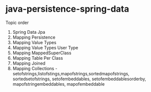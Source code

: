# java-persistence-spring-data

Topic order
1. Spring Data Jpa
2. Mapping Persistence
3. Mapping Value Types
4. Mapping Value Types User Type
5. Mapping MappedSuperClass
6. Mapping Table Per Class
7. Mapping Joined
8. Mapping Collections - setofstrings,listofstings,mapofstrings,sortedmapofstrings, sortedsetofstrings, setofembeddables,
setofembeddablesorderby, mapofstringembeddables, mapofembeddable
